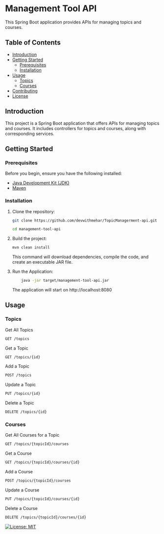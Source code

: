 # Management Tool API

This Spring Boot application provides APIs for managing topics and courses.

## Table of Contents
- [Introduction](#introduction)
- [Getting Started](#getting-started)
  - [Prerequisites](#prerequisites)
  - [Installation](#installation)
- [Usage](#usage)
  - [Topics](#topics)
  - [Courses](#courses)
- [Contributing](#contributing)
- [License](#license)

## Introduction

This project is a Spring Boot application that offers APIs for managing topics and courses. It includes controllers for topics and courses, along with corresponding services.

## Getting Started

### Prerequisites

Before you begin, ensure you have the following installed:

- [Java Development Kit (JDK)](https://www.oracle.com/java/technologies/javase-downloads.html)
- [Maven](https://maven.apache.org/download.cgi)

### Installation

1. Clone the repository:

   ```bash
   git clone https://github.com/devwithmehar/TopicManagerment-api.git

   cd management-tool-api

2. Build the project:

    ```bash
    mvn clean install
    ````
    This command will download dependencies, compile the code, and create an executable JAR file.

3. Run the Application:

    ```bash
        java -jar target/management-tool-api.jar
    ```
    The application will start on http://localhost:8080



## Usage

### __Topics__

Get All Topics
```bash
GET /topics
```

Get a Topic 
```bash
GET /topics/{id}
```

Add a Topic

```bash
POST /topics
```

Update a Topic
```bash
PUT /topics/{id}
```
Delete a Topic

```bash
DELETE /topics/{id}
```

### __Courses__

Get All Courses for a Topic

```bash
GET /topics/{topicId}/courses
```

Get a Course

```bash
GET /topics/{topicId}/courses/{id}
```

Add a Course
```bash
POST /topics/{topicId}/courses
```

Update a Course

```bash
PUT /topics/{topicId}/courses/{id}
```

Delete a Course

```bash
DELETE /topics/{topicId}/courses/{id}
```

[![License: MIT](https://img.shields.io/badge/License-MIT-yellow.svg)](https://opensource.org/licenses/MIT)
